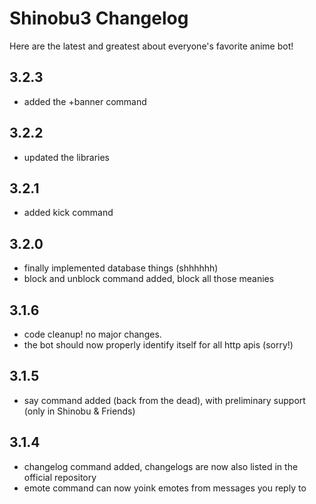 # Shinobu3 Changelog

Here are the latest and greatest about everyone's favorite anime bot!

## 3.2.3

* added the +banner command

## 3.2.2

* updated the libraries

## 3.2.1

* added kick command

## 3.2.0

* finally implemented database things (shhhhhh)
* block and unblock command added, block all those meanies

## 3.1.6

* code cleanup! no major changes.
* the bot should now properly identify itself for all http apis (sorry!)

## 3.1.5

* say command added (back from the dead), with preliminary support (only in Shinobu & Friends)

## 3.1.4

* changelog command added, changelogs are now also listed in the official repository
* emote command can now yoink emotes from messages you reply to
